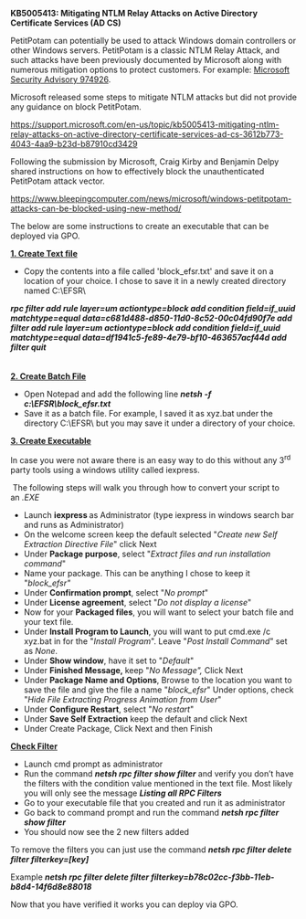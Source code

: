 <p><strong>KB5005413: Mitigating NTLM Relay Attacks on Active Directory Certificate Services (AD CS)</strong></p>
<p>PetitPotam can potentially be used to attack Windows domain controllers or other Windows servers. PetitPotam is a classic NTLM Relay Attack, and such attacks have been previously documented by Microsoft along with numerous mitigation options to protect customers.&nbsp;For&nbsp;example:&nbsp;<a href="https://docs.microsoft.com/security-updates/SecurityAdvisories/2009/974926">Microsoft Security Advisory 974926</a>.&nbsp;</p>
<p>Microsoft released some steps to mitigate NTLM attacks but did not provide any guidance on block PetitPotam.</p>
<p><a href="https://support.microsoft.com/en-us/topic/kb5005413-mitigating-ntlm-relay-attacks-on-active-directory-certificate-services-ad-cs-3612b773-4043-4aa9-b23d-b87910cd3429">https://support.microsoft.com/en-us/topic/kb5005413-mitigating-ntlm-relay-attacks-on-active-directory-certificate-services-ad-cs-3612b773-4043-4aa9-b23d-b87910cd3429</a></p>
<p>Following the submission by Microsoft, Craig Kirby and Benjamin Delpy shared instructions on how to effectively block the unauthenticated PetitPotam attack vector.</p>
<p><a href="https://www.bleepingcomputer.com/news/microsoft/windows-petitpotam-attacks-can-be-blocked-using-new-method/">https://www.bleepingcomputer.com/news/microsoft/windows-petitpotam-attacks-can-be-blocked-using-new-method/</a></p>
<p>The below are some instructions to create an executable that can be deployed via GPO.</p>
<p><strong><u>1. Create Text file</u></strong></p>
<ul>
<li>Copy&nbsp;the contents into a file called 'block_efsr.txt' and save it on a location of your choice. I chose to save it in a newly created directory named C:\EFSR\</li>
</ul>
<p><strong><em> rpc filter add rule layer=um actiontype=block add condition field=if_uuid matchtype=equal data=c681d488-d850-11d0-8c52-00c04fd90f7e add filter add rule layer=um actiontype=block add condition field=if_uuid matchtype=equal data=df1941c5-fe89-4e79-bf10-463657acf44d add filter quit</em></strong><br /><br /><br /><strong><u>2. Create Batch File</u></strong></p>
<ul>
<li>Open Notepad and add the following line&nbsp;<em><strong>netsh -f c:\EFSR\block_efsr.txt</strong></em></li>
<li>Save it as a batch file. For example, I saved it as xyz.bat under the directory C:\EFSR\ but you may save it under a directory of your choice.</li>
</ul>
<p><strong><u>3. Create Executable</u></strong></p>
<p>In case you were not aware there is an easy way to do this without any 3<sup>rd</sup> party tools using a windows utility called iexpress.</p>
<p>&nbsp;The following steps will walk you through how to convert your script to an&nbsp;<em>.EXE</em></p>
<ul>
<li>Launch <strong>iexpress </strong>as Administrator (type iexpress in windows search bar and runs as Administrator)</li>
<li>On the welcome screen keep the default selected "<em>Create new Self Extraction Directive File</em>" click Next</li>
<li>Under&nbsp;<strong>Package purpose</strong>, select "<em>Extract files and run installation command</em>"</li>
<li>Name your package. This can be anything I chose to keep it "<em>block_efsr"</em></li>
<li>Under&nbsp;<strong>Confirmation prompt</strong>, select "<em>No prompt</em>"</li>
<li>Under&nbsp;<strong>License agreement</strong>, select "<em>Do not display a license</em>"</li>
<li>Now for your&nbsp;<strong>Packaged files</strong>, you will want to select your batch file and your text file.&nbsp;</li>
<li>Under&nbsp;<strong>Install Program to Launch</strong>, you will want to put&nbsp;cmd.exe /c xyz.bat&nbsp;in for the "<em>Install Program</em>". Leave "<em>Post Install Command</em>" set as&nbsp;<em>None</em>.</li>
<li>Under&nbsp;<strong>Show window</strong>, have it set to "<em>Default</em>"</li>
<li>Under&nbsp;<strong>Finished Message,&nbsp;</strong>keep "<em>No Message",&nbsp;</em>Click Next</li>
<li>Under&nbsp;<strong>Package Name and Options</strong>, Browse to the location you want to save the file and give the file a name "<em>block_efsr</em>" Under options, check "<em>Hide File Extracting Progress Animation from User</em>"</li>
<li>Under&nbsp;<strong>Configure Restart</strong>, select "<em>No restart</em>"</li>
<li>Under&nbsp;<strong>Save Self Extraction</strong>&nbsp;keep the default and click Next</li>
<li>Under Create Package, Click Next and then Finish</li>
</ul>
<p><strong><u>Check Filter</u></strong></p>
<ul>
<li>Launch cmd prompt as administrator</li>
<li>Run the command <strong><em>netsh rpc filter show filter</em></strong> and verify you don&rsquo;t have the filters with the condition value mentioned in the text file. Most likely you will only see the message <strong><em>Listing all RPC Filters</em></strong></li>
<li>Go to your executable file that you created and run it as administrator</li>
<li>Go back to command prompt and run the command <strong><em>netsh rpc filter show filter</em></strong></li>
<li>You should now see the 2 new filters added</li>
</ul>
<p>To remove the filters you can just use the command <strong><em>netsh rpc filter delete filter filterkey=[key]</em></strong></p>
<p>Example <strong><em>netsh rpc filter delete filter filterkey=b78c02cc-f3bb-11eb-b8d4-14f6d8e88018</em></strong></p>
<p>Now that you have verified it works you can deploy via GPO.</p>
